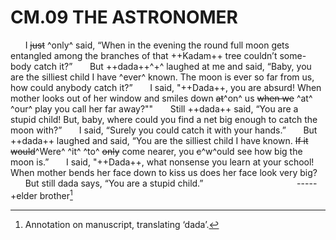 # CM.09 THE ASTRONOMER 
&nbsp;&nbsp;&nbsp;&nbsp;&nbsp;&nbsp;I ~~just~~ ^only^ said, “When in the evening the
round full moon gets entangled among the
branches of that ++Kadam++ tree couldn’t some-
body catch it?”
&nbsp;&nbsp;&nbsp;&nbsp;&nbsp;&nbsp;But ++dada++^+^ laughed at me and said, “Baby,
you are the silliest child I have ^ever^ known.
The moon is ever so far from us, how could
anybody catch it?”
&nbsp;&nbsp;&nbsp;&nbsp;&nbsp;&nbsp;I said, &quot;++Dada++, you are absurd! When
mother looks out of her window and smiles
down ~~at~~^on^ us ~~when we~~ ^at^ ^our^ play you call her far
away?""
&nbsp;&nbsp;&nbsp;&nbsp;&nbsp;&nbsp;Still ++dada++ said, “You are a stupid child!
But, baby, where could you find a net big
enough to catch the moon with?”
&nbsp;&nbsp;&nbsp;&nbsp;&nbsp;&nbsp;I said, “Surely you could catch it with
your hands.”
&nbsp;&nbsp;&nbsp;&nbsp;&nbsp;&nbsp;But ++dada++ laughed and said, “You are the
silliest child I have known. ~~If it would~~^Were^ ^it^
^to^ ~~only~~ come nearer, you ~~c~~^w^ould see how big the
moon is.”
&nbsp;&nbsp;&nbsp;&nbsp;&nbsp;&nbsp;I said, &quot;++Dada++, what nonsense you learn at
your school! When mother bends her face down
to kiss us does her face look very big?
&nbsp;&nbsp;&nbsp;&nbsp;&nbsp;&nbsp;But still dada says, “You are a stupid
child.”
&nbsp;&nbsp;&nbsp;&nbsp;&nbsp;&nbsp;&nbsp;&nbsp;&nbsp;&nbsp;&nbsp;&nbsp;&nbsp;&nbsp;&nbsp;&nbsp;&nbsp;&nbsp;&nbsp;&nbsp;&nbsp;&nbsp;&nbsp;&nbsp;&nbsp;&nbsp;&nbsp;&nbsp;&nbsp;&nbsp;&nbsp;&nbsp;&nbsp;&nbsp;&nbsp;&nbsp;&nbsp;-----
+elder brother[^1]

[^1]:Annotation on manuscript, translating ‘dada’. 
